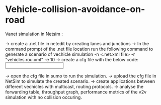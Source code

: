 # Vehicle-collision-avoidance-on-road
Vanet simulation in Netsim :

-> create a .net file in netedit by creating lanes and junctions
-> In the command prompt of the .net file location run the following command to generate a scenario of vechicle simulation
	<path of randomTrips.py in tools folder of sumo> -n <.net.xml file> -r "vehicles.rou.xml" -e 10
-> create a cfg file with the below code:
<configuration>
    <input>
        <net-file value="NETWORK.net.xml"/>
        <route-files value="vechicles.rou.xml"/>
    </input>
    <time>
        <begin value="0"/>
        <end value="10000"/>
        <step-length value="0.4"/>
    </time>
</configuration>

-> open the cfg file in sumo to run the simulation.
-> upload the cfg file in NetSim to simulate the created scenario.
-> create applications between different vechicles with multicast, routing protocols.
-> analyse the forwarding table, throughput graph, performance metrics of the v2v simulation with no collision occuring.
